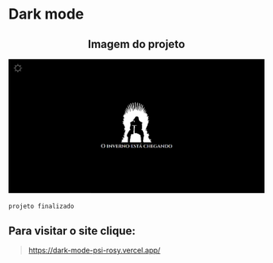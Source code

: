 <h1>Dark mode</h1>

<h2 align='center'>Imagem do projeto</h2>

![Imagem](./imagens/imagem_projeto%5D.png)

```
projeto finalizado
```
<h2>Para visitar o site clique:</h2>

>https://dark-mode-psi-rosy.vercel.app/